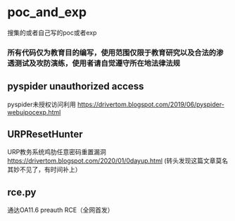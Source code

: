 # poc_and_exp
搜集的或者自己写的poc或者exp
### 所有代码仅为教育目的编写，使用范围仅限于教育研究以及合法的渗透测试及攻防演练，使用者请自觉遵守所在地法律法规

## pyspider unauthorized access
pyspider未授权访问利用
https://drivertom.blogspot.com/2019/06/pyspider-webuipocexp.html

## URPResetHunter
URP教务系统鸡肋任意密码重置漏洞
https://drivertom.blogspot.com/2020/01/0dayup.html
(转头发现这篇文章莫名其妙不见了，有时间补上）

## rce.py
通达OA11.6 preauth RCE（全网首发）
